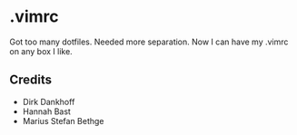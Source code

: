 # .vimrc

Got too many dotfiles. Needed more separation. Now I can have my .vimrc on any box I like.


## Credits

  - Dirk Dankhoff
  - Hannah Bast
  - Marius Stefan Bethge
